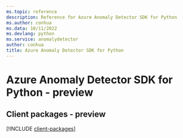 ```yaml
---
ms.topic: reference
description: Reference for Azure Anomaly Detector SDK for Python
ms.author: conhua
ms.data: 10/11/2022
ms.devlang: python
ms.service: anomalydetector
author: conhua
title: Azure Anomaly Detector SDK for Python
---
```

# Azure Anomaly Detector SDK for Python - preview

## Client packages - preview
[!INCLUDE [client-packages](anomaly-detector-client-index.md)]